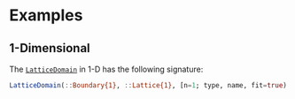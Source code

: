 # Examples

## 1-Dimensional

The [`LatticeDomain`](@ref) in 1-D has the following signature:

````JULIA
LatticeDomain(::Boundary{1}, ::Lattice{1}, [n=1; type, name, fit=true) -> domain
````
